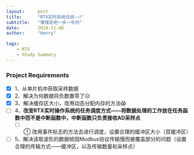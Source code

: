 ```yaml
---
layout:     post
title:      "RTX实时系统总结——Ⅰ"
subtitle:   "慢慢走吧一步一步的"
date:       2019-11-06
author:     "Henry"

tags:
    - RTX
    - Study Summary
---
```


### Project Requirements

- [x] 1、从单片机中获取采样数据
- [x] 2、解决为何数据将负数置零了😥
- [x] 3、解决缓存区大小，改用动态分配内存的方法😱
- [ ] 4、**改变RTX实时操作系统的任务调度方式——将数据处理的工作放在任务函数中而不是中断函数中，中断函数只负责接收AD采样点**
  - [ ] ① 改用事件标志的方法去进行调度，设置合理的缓冲区大小（双缓冲区）
- [ ] 5、解决读取波形的数据帧因Modbus协议传输慢而被覆盖部分的问题（设置合理的传输方式——缓冲区，以及传输数量和采样点）
